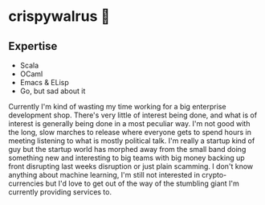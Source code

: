 # crispywalrus 👋

## Expertise
+ Scala
+ OCaml
+ Emacs & ELisp
+ Go, but sad about it

Currently I'm kind of wasting my time working for a big enterprise development shop. There's very little of interest being done, and what is of interest is generally being done in a most peculiar way. I'm not good with the long, slow marches to release where everyone gets to spend hours in meeting listening to what is mostly political talk. I'm really a startup kind of guy but the startup world has morphed away from the small band doing something new and interesting to big teams with big money backing up front disrupting last weeks disruption or just plain scamming. I don't know anything about machine learning, I'm still not interested in crypto-currencies but I'd love to get out of the way of the stumbling giant I'm currently providing services to. 
